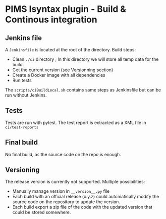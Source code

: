 # PIMS Isyntax plugin - Build & Continous integration

## Jenkins file

A `Jenkinsfile` is located at the root of the directory.
Build steps:
* Clean `./ci` directory ; In this directory we will store all temp data for the build.
* Get the current version (see Versionning section)
* Create a Docker image with all dependencies
* Run tests

The `scripts/ciBuildLocal.sh` contains same steps as Jenkinsfile but can be run without Jenkins.

## Tests

Tests are run with pytest.
The test report is extracted as a XML file in `ci/test-reports`

## Final build

No final build, as the source code on the repo is enough.

## Versioning

The release version is currently not supported.
Multiple possibilities:
* Manually manage version in `__version__.py` file
* Each build with an official release (x.y.z) could automatically modify the source code on the repository to update the version.
* Each build export a zip file of the code with the updated version that could be stored somewhere.